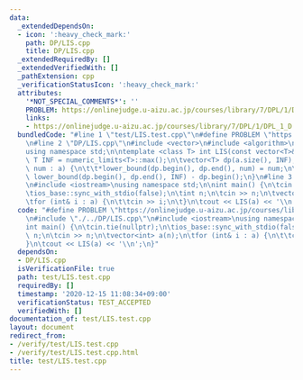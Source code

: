 ```yaml
---
data:
  _extendedDependsOn:
  - icon: ':heavy_check_mark:'
    path: DP/LIS.cpp
    title: DP/LIS.cpp
  _extendedRequiredBy: []
  _extendedVerifiedWith: []
  _pathExtension: cpp
  _verificationStatusIcon: ':heavy_check_mark:'
  attributes:
    '*NOT_SPECIAL_COMMENTS*': ''
    PROBLEM: https://onlinejudge.u-aizu.ac.jp/courses/library/7/DPL/1/DPL_1_D
    links:
    - https://onlinejudge.u-aizu.ac.jp/courses/library/7/DPL/1/DPL_1_D
  bundledCode: "#line 1 \"test/LIS.test.cpp\"\n#define PROBLEM \"https://onlinejudge.u-aizu.ac.jp/courses/library/7/DPL/1/DPL_1_D\"\
    \n#line 2 \"DP/LIS.cpp\"\n#include <vector>\n#include <algorithm>\n#include <limits>\n\
    using namespace std;\n\ntemplate <class T> int LIS(const vector<T>& a) {\n\tconstexpr\
    \ T INF = numeric_limits<T>::max();\n\tvector<T> dp(a.size(), INF);\n\tfor (auto\
    \ num : a) {\n\t\t*lower_bound(dp.begin(), dp.end(), num) = num;\n\t}\n\treturn\
    \ lower_bound(dp.begin(), dp.end(), INF) - dp.begin();\n}\n#line 3 \"test/LIS.test.cpp\"\
    \n#include <iostream>\nusing namespace std;\n\nint main() {\n\tcin.tie(nullptr);\n\
    \tios_base::sync_with_stdio(false);\n\tint n;\n\tcin >> n;\n\tvector<int> a(n);\n\
    \tfor (int& i : a) {\n\t\tcin >> i;\n\t}\n\tcout << LIS(a) << '\\n';\n}\n"
  code: "#define PROBLEM \"https://onlinejudge.u-aizu.ac.jp/courses/library/7/DPL/1/DPL_1_D\"\
    \n#include \"./../DP/LIS.cpp\"\n#include <iostream>\nusing namespace std;\n\n\
    int main() {\n\tcin.tie(nullptr);\n\tios_base::sync_with_stdio(false);\n\tint\
    \ n;\n\tcin >> n;\n\tvector<int> a(n);\n\tfor (int& i : a) {\n\t\tcin >> i;\n\t\
    }\n\tcout << LIS(a) << '\\n';\n}"
  dependsOn:
  - DP/LIS.cpp
  isVerificationFile: true
  path: test/LIS.test.cpp
  requiredBy: []
  timestamp: '2020-12-15 11:08:34+09:00'
  verificationStatus: TEST_ACCEPTED
  verifiedWith: []
documentation_of: test/LIS.test.cpp
layout: document
redirect_from:
- /verify/test/LIS.test.cpp
- /verify/test/LIS.test.cpp.html
title: test/LIS.test.cpp
---
```

